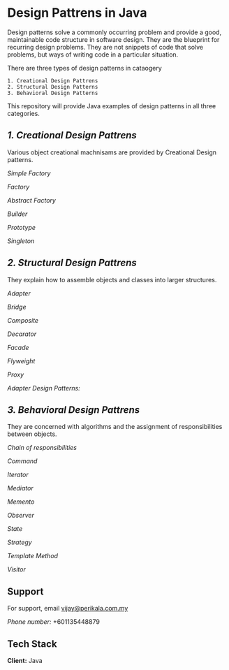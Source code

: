 
# Design Pattrens in Java 


Design patterns solve a commonly occurring problem and provide a good, maintainable code structure in software design. They are the blueprint for recurring design problems. They are not snippets of code that solve problems, but ways of writing code in a particular situation. 

There are three types of design patterns in cataogery

    1. Creational Design Pattrens
    2. Structural Design Patterns
    3. Behavioral Design Patterns

This repository will provide Java examples of design patterns in all three categories.


*1. Creational Design Pattrens*
---------------------------------
Various object creational machnisams are provided by Creational Design patterns.  
 
 *Simple Factory*

 *Factory*

 *Abstract Factory*

 *Builder*

 *Prototype*

 *Singleton*


 *2. Structural Design Pattrens*
---------------------------------
They explain how to assemble objects and classes into larger structures.
 
 *Adapter*

 *Bridge*

 *Composite*

 *Decarator*

 *Facade*

 *Flyweight*

  *Proxy*

_Adapter Design Patterns:_




 *3. Behavioral Design Pattrens*
---------------------------------
They are concerned with algorithms and the assignment of responsibilities between objects.
 
 *Chain of responsibilities*

 *Command*

 *Iterator*

 *Mediator*

 *Memento*

 *Observer*

 *State*

 *Strategy*

 *Template Method*

 *Visitor*















## Support

For support, email vijay@perikala.com.my 

*Phone number:* +601135448879


## Tech Stack

**Client:** Java


